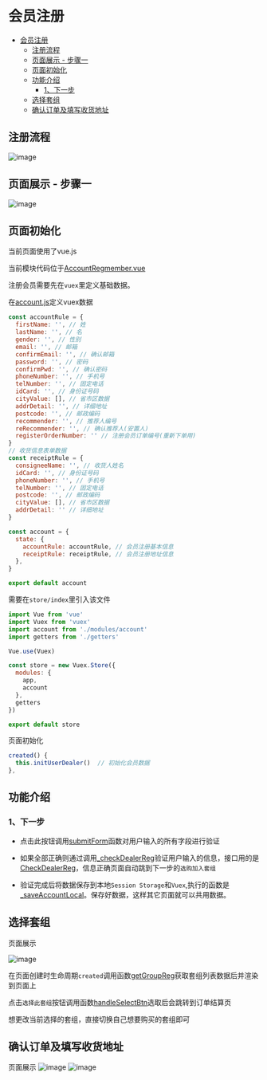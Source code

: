 # 会员注册

<!-- TOC -->

- [会员注册](#会员注册)
  - [注册流程](#注册流程)
  - [页面展示 - 步骤一](#页面展示---步骤一)
  - [页面初始化](#页面初始化)
  - [功能介绍](#功能介绍)
    - [1、下一步](#1下一步)
  - [选择套组](#选择套组)
  - [确认订单及填写收货地址](#确认订单及填写收货地址)

<!-- /TOC -->

## 注册流程
![image](./images/process_reg.jpg)

## 页面展示 - 步骤一
![image](./images/regmember_step1.png)

## 页面初始化
当前页面使用了vue.js

当前模块代码位于[AccountRegmember.vue](https://gitlab.kyani.cn/kyani-inc/kyani-shop-pc/blob/master/src/views/account/AccountRegmember.vue)

注册会员需要先在`vuex`里定义基础数据。

在[account.js](https://gitlab.kyani.cn/kyani-inc/kyani-shop-pc/blob/master/src/store/modules/account.js)定义vuex数据
```js
const accountRule = {
  firstName: '', // 姓
  lastName: '', // 名
  gender: '', // 性别
  email: '', // 邮箱
  confirmEmail: '', // 确认邮箱
  password: '', // 密码
  confirmPwd: '', // 确认密码
  phoneNumber: '', // 手机号
  telNumber: '', // 固定电话
  idCard: '', // 身份证号码
  cityValue: [], // 省市区数据
  addrDetail: '', // 详细地址
  postcode: '', // 邮政编码
  recommender: '', // 推荐人编号
  reRecommender: '', // 确认推荐人(安置人)
  registerOrderNumber: '' // 注册会员订单编号(重新下单用)
}
// 收货信息表单数据
const receiptRule = {
  consigneeName: '', // 收货人姓名
  idCard: '', // 身份证号码
  phoneNumber: '', // 手机号
  telNumber: '', // 固定电话
  postcode: '', // 邮政编码
  cityValue: [], // 省市区数据
  addrDetail: '' // 详细地址
}

const account = {
  state: {
    accountRule: accountRule, // 会员注册基本信息
    receiptRule: receiptRule, // 会员注册地址信息
  },
}

export default account
```

需要在`store/index`里引入该文件
```js
import Vue from 'vue'
import Vuex from 'vuex'
import account from './modules/account'
import getters from './getters'

Vue.use(Vuex)

const store = new Vuex.Store({
  modules: {
    app,
    account
  },
  getters
})

export default store
```

页面初始化
```js 
created() {
  this.initUserDealer()  // 初始化会员数据
},
```
## 功能介绍

### 1、下一步
  - 点击此按钮调用[submitForm](https://gitlab.kyani.cn/kyani-inc/kyani-shop-pc/blob/master/src/views/account/AccountRegmember.vue#L362)函数对用户输入的所有字段进行验证

  - 如果全部正确则通过调用[_checkDealerReg](https://gitlab.kyani.cn/kyani-inc/kyani-shop-pc/blob/master/src/views/account/AccountRegmember.vue#L375)验证用户输入的信息，接口用的是[CheckDealerReg](https://gitlab.kyani.cn/kyani-inc/kyani-shop-pc/blob/master/src/api/urls.js#L18)，信息正确页面自动跳到下一步的`选购加入套组`
  
  - 验证完成后将数据保存到本地`Session Storage`和`Vuex`,执行的函数是[_saveAccountLocal](https://gitlab.kyani.cn/kyani-inc/kyani-shop-pc/blob/master/src/views/account/AccountRegmember.vue#L447)。保存好数据，这样其它页面就可以共用数据。

## 选择套组

页面展示

![image](./images/regmember_step2.png)

在页面创建时生命周期`created`调用函数[getGroupReg](https://gitlab.kyani.cn/kyani-inc/kyani-shop-pc/blob/master/src/views/account/AccountRegselectpack.vue#L92)获取套组列表数据后并渲染到页面上

点击`选择此套组`按钮调用函数[handleSelectBtn](https://gitlab.kyani.cn/kyani-inc/kyani-shop-pc/blob/master/src/views/account/AccountRegselectpack.vue#L108)选取后会跳转到订单结算页

想更改当前选择的套组，直接切换自己想要购买的套组即可

## 确认订单及填写收货地址

页面展示
![image](./images/regmember_step3_1.png)
![image](./images/regmember_step3_2.png)

